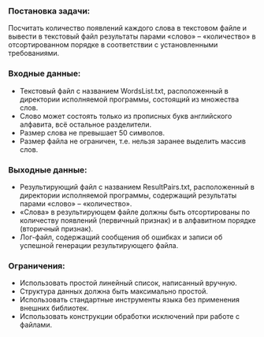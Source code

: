###  Постановка задачи:
Посчитать количество появлений каждого слова в текстовом файле и вывести в текстовый файл результаты парами «слово» – «количество» в отсортированном порядке в соответствии с установленными требованиями.

###  Входные данные:
-	Текстовый файл с названием WordsList.txt, расположенный в директории исполняемой программы, состоящий из множества слов.
-	Слово может состоять только из прописных букв английского алфавита, всё остальное разделители.
-	Размер слова не превышает 50 символов.
-	Размер файла не ограничен, т.е. нельзя заранее выделить массив слов.
  
###  Выходные данные:
-	Результирующий файл с названием ResultPairs.txt, расположенный в директории исполняемой программы, содержащий результаты парами «слово» –
«количество».
-	«Слова» в результирующем файле должны быть отсортированы по количеству появлений (первичный признак) и в алфавитном порядке (вторичный признак).
-	Лог-файл, содержащий сообщения об ошибках и записи об успешной генерации результирующего файла.

###  Ограничения:
-	Использовать простой линейный список, написанный вручную.
-	Структура данных должна быть максимально простой.
-	Использовать стандартные инструменты языка без применения внешних библиотек.
-	Использовать конструкции обработки исключений при работе с файлами.
